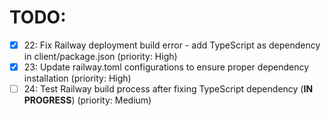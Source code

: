 # TODO:

- [x] 22: Fix Railway deployment build error - add TypeScript as dependency in client/package.json (priority: High)
- [x] 23: Update railway.toml configurations to ensure proper dependency installation (priority: High)
- [ ] 24: Test Railway build process after fixing TypeScript dependency (**IN PROGRESS**) (priority: Medium)
